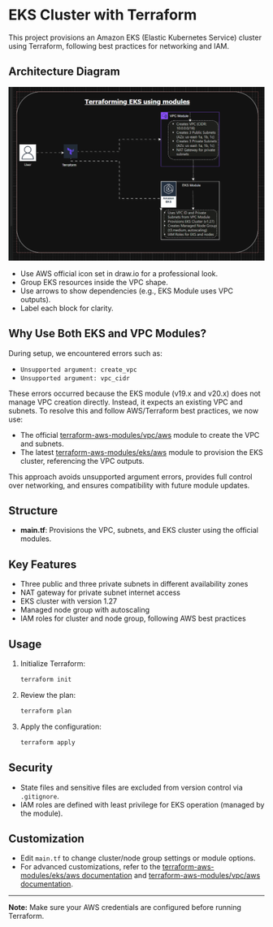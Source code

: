 # EKS Cluster with Terraform

This project provisions an Amazon EKS (Elastic Kubernetes Service) cluster using Terraform, following best practices for networking and IAM.

## Architecture Diagram
![EKS Architecture Diagram](terraforming%20eks%20using%20modules.gif)

- Use AWS official icon set in draw.io for a professional look.
- Group EKS resources inside the VPC shape.
- Use arrows to show dependencies (e.g., EKS Module uses VPC outputs).
- Label each block for clarity.

## Why Use Both EKS and VPC Modules?
During setup, we encountered errors such as:
- `Unsupported argument: create_vpc`
- `Unsupported argument: vpc_cidr`

These errors occurred because the EKS module (v19.x and v20.x) does not manage VPC creation directly. Instead, it expects an existing VPC and subnets. To resolve this and follow AWS/Terraform best practices, we now use:
- The official [terraform-aws-modules/vpc/aws](https://github.com/terraform-aws-modules/terraform-aws-vpc) module to create the VPC and subnets.
- The latest [terraform-aws-modules/eks/aws](https://github.com/terraform-aws-modules/terraform-aws-eks) module to provision the EKS cluster, referencing the VPC outputs.

This approach avoids unsupported argument errors, provides full control over networking, and ensures compatibility with future module updates.

## Structure
- **main.tf**: Provisions the VPC, subnets, and EKS cluster using the official modules.

## Key Features
- Three public and three private subnets in different availability zones
- NAT gateway for private subnet internet access
- EKS cluster with version 1.27
- Managed node group with autoscaling
- IAM roles for cluster and node group, following AWS best practices

## Usage
1. Initialize Terraform:
   ```bash
   terraform init
   ```
2. Review the plan:
   ```bash
   terraform plan
   ```
3. Apply the configuration:
   ```bash
   terraform apply
   ```

## Security
- State files and sensitive files are excluded from version control via `.gitignore`.
- IAM roles are defined with least privilege for EKS operation (managed by the module).

## Customization
- Edit `main.tf` to change cluster/node group settings or module options.
- For advanced customizations, refer to the [terraform-aws-modules/eks/aws documentation](https://github.com/terraform-aws-modules/terraform-aws-eks) and [terraform-aws-modules/vpc/aws documentation](https://github.com/terraform-aws-modules/terraform-aws-vpc).

---

**Note:** Make sure your AWS credentials are configured before running Terraform.
